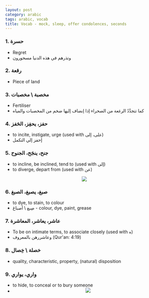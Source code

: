 ```yaml
---
layout: post
category: arabic
tags: arabic, vocab
title: Vocab - mock, sleep, offer condolences, seconds
---
```


### 1. حسرة
- Regret
- وتذرهم في هذه الدنيا مسحورون
 

### 2. رقعة
- Piece of land

### 3. مخصبة \ مخصبات
- Fertiliser
- كما تتجدَّدُ الرغعة من الصحراء إذا إنضاف إليها ضخم من المخصبات والمياه

### 4. حفز، يحفِز، الحَفز
- to incite, instigate, urge (used with على، إلى)
- إحفز إلي التكمل

### 5. جنح، ينجَح، الجنوح
- to incline, be inclined, tend to (used with إلى)
- to diverge, depart from (used with عن) 
<center> <img src = "{{baseurl}}/assets/img/posts/arabic/jnh.jpg">
</center>

### 6. صبغ، يصبغ، الصبغ
- to dye, to stain, to colour
- صِبغ \ أصباغ - colour, dye, paint, grease

### 7. عاشر، يعاشر، المعاشرة
- To be on intimate terms, to associate closely (used with ه)
- وعاشررهن بالمعروف (Qur'an: 4:19)

### 8. خصلة \ خِصال
-  quality, characteristic, property, (natural) disposition

### 9. واري، يواري
- to hide, to conceal or to bury someone
- <center> <img src = "{{baseurl}}/assets/img/posts/arabic/wry.jpg">
</center>
